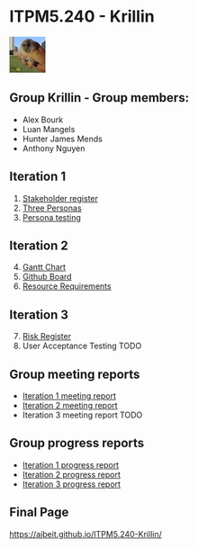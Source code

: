 # ITPM5.240 - Krillin
![hampter](https://github.com/AJBEIT/ITPM5.240-Krillin/blob/main/hampter.png)

## Group Krillin - Group members:

* Alex Bourk
* Luan Mangels
* Hunter James Mends
* Anthony Nguyen

## Iteration 1
1. [Stakeholder register](https://github.com/AJBEIT/ITPM5.240-Krillin/blob/main/Iteration%201/Stakeholder%20register.docx)
2. [Three Personas](https://github.com/AJBEIT/ITPM5.240-Krillin/blob/main/Iteration%201/Personas)
3. [Persona testing](https://github.com/AJBEIT/ITPM5.240-Krillin/blob/main/Iteration%201/Personas/Persona%20Testing.docx)

## Iteration 2
4. [Gantt Chart](https://github.com/AJBEIT/ITPM5.240-Krillin/blob/main/Iteration%202/Krillin%20Agile%20Gantt%20chart.xlsx)
5. [Github Board](https://github.com/users/AJBEIT/projects/2/views/1)
6. [Resource Requirements](https://github.com/AJBEIT/ITPM5.240-Krillin/blob/main/Iteration%202/Resource%20Requirements.xlsx)

## Iteration 3
7. [Risk Register](https://github.com/AJBEIT/ITPM5.240-Krillin/blob/main/Iteration%203/risk_register.docx)
8. User Acceptance Testing TODO

## Group meeting reports
* [Iteration 1 meeting report](https://github.com/AJBEIT/ITPM5.240-Krillin/blob/main/Iteration%201/Group%20Meeting%20Report%201.docx)
* [Iteration 2 meeting report](https://github.com/AJBEIT/ITPM5.240-Krillin/blob/main/Iteration%202/Group%20Meeting%20Report%202.docx)
* Iteration 3 meeting report TODO

## Group progress reports
* [Iteration 1 progress report](https://github.com/AJBEIT/ITPM5.240-Krillin/blob/main/Iteration%201/Progress%20Report%201%20-%20Krillin.docx)
* [Iteration 2 progress report](https://github.com/AJBEIT/ITPM5.240-Krillin/blob/main/Iteration%202/Progress%20Report%202%20-%20Krillin.docx)
* [Iteration 3 progress report](https://github.com/AJBEIT/ITPM5.240-Krillin/blob/main/Iteration%203/User_Acceptance_Tests.xlsx)

## Final Page
https://ajbeit.github.io/ITPM5.240-Krillin/
